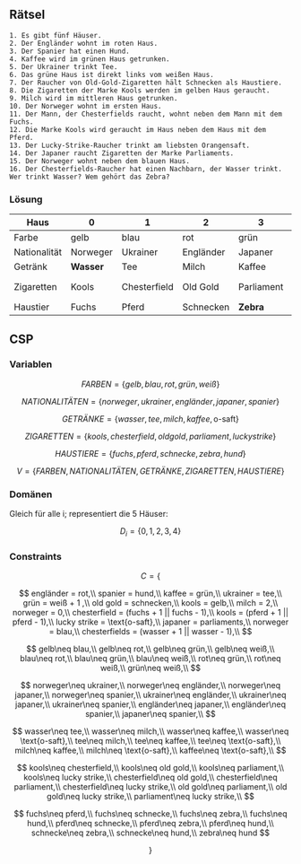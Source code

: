 ## Rätsel
```
1. Es gibt fünf Häuser.
2. Der Engländer wohnt im roten Haus.
3. Der Spanier hat einen Hund.
4. Kaffee wird im grünen Haus getrunken.
5. Der Ukrainer trinkt Tee.
6. Das grüne Haus ist direkt links vom weißen Haus.
7. Der Raucher von Old-Gold-Zigaretten hält Schnecken als Haustiere.
8. Die Zigaretten der Marke Kools werden im gelben Haus geraucht.
9. Milch wird im mittleren Haus getrunken.
10. Der Norweger wohnt im ersten Haus.
11. Der Mann, der Chesterfields raucht, wohnt neben dem Mann mit dem Fuchs.
12. Die Marke Kools wird geraucht im Haus neben dem Haus mit dem Pferd.
13. Der Lucky-Strike-Raucher trinkt am liebsten Orangensaft.
14. Der Japaner raucht Zigaretten der Marke Parliaments.
15. Der Norweger wohnt neben dem blauen Haus.
16. Der Chesterfields-Raucher hat einen Nachbarn, der Wasser trinkt.
Wer trinkt Wasser? Wem gehört das Zebra? 
```
### Lösung
| Haus | 0 | 1 | 2 | 3 | 4 |
|------|---|---|---|---|---|
| Farbe | gelb | blau | rot | grün | weiß |
| Nationalität | Norweger | Ukrainer | Engländer | Japaner | Spanier |
| Getränk | __Wasser__ | Tee | Milch | Kaffee | O-Saft |
| Zigaretten | Kools | Chesterfield | Old Gold | Parliament | Lucky Strikes |
| Haustier | Fuchs | Pferd | Schnecken | __Zebra__ | Hund |

## CSP
### Variablen
$$FARBEN = \{gelb, blau, rot, grün, weiß\}$$  

$$NATIONALITÄTEN = \{norweger, ukrainer, engländer, japaner, spanier\}$$  

$$GETRÄNKE = \{wasser, tee, milch, kaffee, \text{o-saft}\}$$  

$$ZIGARETTEN = \{kools, chesterfield, old gold, parliament, lucky strike\}$$  

$$HAUSTIERE = \{fuchs, pferd, schnecke, zebra, hund\}$$  

$$V = \{FARBEN, NATIONALITÄTEN, GETRÄNKE, ZIGARETTEN, HAUSTIERE\}$$
### Domänen
Gleich für alle i; representiert die 5 Häuser:  

$$D_i = \{0,1,2,3,4\}$$  

### Constraints
$$
C = \{
$$

$$
engländer = rot,\\
spanier = hund,\\
kaffee = grün,\\
ukrainer = tee,\\
grün = weiß + 1 ,\\
old gold = schnecken,\\
kools = gelb,\\
milch = 2,\\
norweger = 0,\\
chesterfield = (fuchs + 1 || fuchs - 1),\\
kools = (pferd + 1 || pferd - 1),\\
lucky strike = \text{o-saft},\\
japaner = parliaments,\\
norweger = blau,\\
chesterfields = (wasser + 1 || wasser - 1),\\
$$

$$
gelb\neq blau,\\
gelb\neq rot,\\
gelb\neq grün,\\
gelb\neq weiß,\\
blau\neq rot,\\
blau\neq grün,\\
blau\neq weiß,\\
rot\neq grün,\\
rot\neq weiß,\\
grün\neq weiß,\\
$$

$$
norweger\neq ukrainer,\\
norweger\neq engländer,\\
norweger\neq japaner,\\
norweger\neq spanier,\\
ukrainer\neq engländer,\\
ukrainer\neq japaner,\\
ukrainer\neq spanier,\\
engländer\neq japaner,\\
engländer\neq spanier,\\
japaner\neq spanier,\\
$$

$$
wasser\neq tee,\\
wasser\neq milch,\\
wasser\neq kaffee,\\
wasser\neq \text{o-saft},\\
tee\neq milch,\\
tee\neq kaffee,\\
tee\neq \text{o-saft},\\
milch\neq kaffee,\\
milch\neq \text{o-saft},\\
kaffee\neq \text{o-saft},\\
$$

$$
kools\neq chesterfield,\\
kools\neq old gold,\\
kools\neq parliament,\\
kools\neq lucky strike,\\
chesterfield\neq old gold,\\
chesterfield\neq parliament,\\
chesterfield\neq lucky strike,\\
old gold\neq parliament,\\
old gold\neq lucky strike,\\
parliament\neq lucky strike,\\
$$

$$
fuchs\neq pferd,\\
fuchs\neq schnecke,\\
fuchs\neq zebra,\\
fuchs\neq hund,\\
pferd\neq schnecke,\\
pferd\neq zebra,\\
pferd\neq hund,\\
schnecke\neq zebra,\\
schnecke\neq hund,\\
zebra\neq hund
$$

$$
\}
$$
